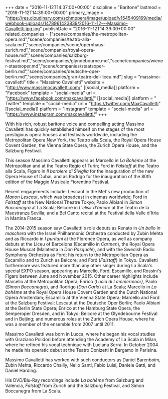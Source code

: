 +++
date = "2016-11-12T14:37:00+00:00"
discipline = "Baritone"
lastmod = "2016-11-12T14:39:00+00:00"
primary_image = "https://res.cloudinary.com/schmopera/image/upload/v1545409169/media/webhook-uploads/1478961423839/2016-11-12---Massimo-Cavalletti.jpg.jpg"
publishDate = "2016-11-12T14:39:00+00:00"
related_companies = ["scene/companies/the-metropolitan-opera.md","scene/companies/teatro-alla-scala.md","scene/companies/scene/opernhaus-zurich.md","scene/companies/royal-opera-house.md","scene/companies/salzburg-festival.md","scene/companies/glyndebourne.md","scene/companies/wiener-staatsoper.md","scene/companies/staatsoper-berlin.md","scene/companies/deutsche-oper-berlin.md","scene/companies/gran-teatre-del-liceu.md"]
slug = "massimo-cavalletti"
title = "Massimo Cavalletti"
website = "http://www.massimocavalletti.com/"
[[social_media]]
platform = "Facebook"
template = "social-media"
url = "https://www.facebook.com/maxcavalletti/"
[[social_media]]
platform = " Twitter"
template = "social-media"
url = "https://twitter.com/MaxCavalletti"
[[social_media]]
platform = "Instagram"
template = "social-media"
url = "https://www.instagram.com/maxcavalletti/"
+++

With his rich, robust baritone voice and compelling acting Massimo Cavalletti has quickly established himself on the stages of the most prestigious opera houses and festivals worldwide, including the Metropolitan Opera New York, the Teatro alla Scala, the Royal Opera House Covent Garden, the Vienna State Opera, the Zurich Opera House, and the Salzburg Festival.

This season Massimo Cavalletti appears as Marcello in *La Bohéme* at the Metropolitan and at the Teatro Regio of Turin; Ford in *Falstaff* at the Teatro alla Scala, Figaro in *Il barbiere di Siviglia* for the inauguration of the new Opera House of Dubai, and as Rodrigo for the inauguration of the 80th edition of the Maggio Musicale Fiorentino Festival.

Recent engagements include: Lescaut in the Met's new production of *Manon Lescaut*, which was broadcast in cinemas worldwide; Ford in *Falstaff* at the New National Theatre Tokyo; Paolo Albiani in *Simon Boccanegra* at La Scala; Belcore in *L'elisir d'amore* at the Teatro de la Maestranza Sevilla; and a Bel Canto recital at the Festival della Valle d'Itria in Martina Franca.

The 2014-2015 season saw Cavalletti's role debuts as Renato in *Un ballo in maschera* with the Israel Philharmonic Orchestra conducted by Zubin Mehta and as Riccardo in *I puritani* at the Florence Opera, as well as company debuts at the Liceu of Barcelona (Escamillo in *Carmen*), the Royal Opera House Muscat (Malatesta in *Don Pasquale*), and with the Swedish Radio Symphony Orchestra as Ford; his return to the Metropolitan Opera as Escamillo and to Zurich as Belcore; and Ford (*Falstaff*) in Tokyo. Cavalletti furthermore was featured more than any other singer during La Scala's special EXPO season, appearing as Marcello, Ford, Escamillo, and Rossini's Figaro between June and November 2015. Other career highlights include Marcello at the Metropolitan Opera; Enrico (*Lucia di Lammermoor)*, Paolo (*Simon Boccanegra*), and Rodrigo (*Don Carlo*) at La Scala; Marcello in *La bohème* at the Royal Opera House Covent Garden and the Dutch National Opera Amsterdam; Escamillo at the Vienna State Opera; Marcello and Ford at the Salzburg Festival; Lescaut at the Deutsche Oper Berlin; Paolo Albiani at the Berlin State Opera; Enrico at the Hamburg State Opera, the Semperoper Dresden, and in Tokyo; Belcore at the Glyndebourne Festival and in Beijing; and numerous roles at the Zurich Opera House, where he was a member of the ensemble from 2007 until 2011.

Massimo Cavalletti was born in Lucca, where he began his vocal studies with Graziano Polidori before attending the Academy of La Scala in Milan, where he refined his vocal technique with Luciana Serra. In October 2004 he made his operatic debut at the Teatro Donizetti in Bergamo in Parisina.

Massimo Cavalletti has worked with such conductors as Daniel Barenboim, Zubin Mehta, Riccardo Chailly, Nello Santi, Fabio Luisi, Daniele Gatti, and Daniel Harding.

His DVD/Blu-Ray recordings include *La bohème* from Salzburg and Valencia, *Falstaff* from
Zurich and the Salzburg Festival, and Simon Boccanegra from La Scala.
